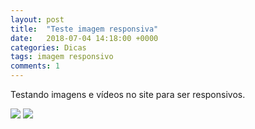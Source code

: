 ```yaml
---
layout: post
title:  "Teste imagem responsiva"
date:   2018-07-04 14:18:00 +0000
categories: Dicas
tags: imagem responsivo
comments: 1
---
```


<link rel="stylesheet" href="/assets/css/videoresponsivo.css">

Testando imagens e vídeos no site para ser responsivos.

<style>
img{
	max-width:100%;
	height:auto;
}
</style>

<img src="https://timeline.canaltech.com.br/272326.700/google-remove-botao-ver-imagem-das-buscas-para-evitar-roubo-108334.jpg" />
<img src="https://static.noticiasaominuto.com.br/stockimages/1920/naom_59f4e0054f428.jpg" />

<div class"videoyoutube" <iframe src="https://www.youtube.com/embed/dLx22jYFEfo"></iframe></div>
